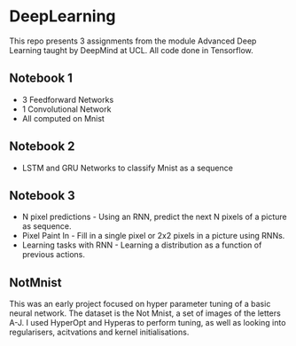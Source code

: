 # DeepLearning

This repo presents 3 assignments from the module Advanced Deep Learning taught by DeepMind at UCL. All code done in Tensorflow.

## Notebook 1

* 3 Feedforward Networks
* 1 Convolutional Network
* All computed on Mnist

## Notebook 2

* LSTM and GRU Networks to classify Mnist as a sequence

## Notebook 3

* N pixel predictions - Using an RNN, predict the next N pixels of a picture as sequence.
* Pixel Paint In - Fill in a single pixel or 2x2 pixels in a picture using RNNs.
* Learning tasks with RNN - Learning a distribution as a function of previous actions.

## NotMnist

This was an early project focused on hyper parameter tuning of a basic neural network. The dataset is the Not Mnist, a set of images of the letters A-J. I used HyperOpt and Hyperas to perform tuning, as well as looking into regularisers, acitvations and kernel initialisations.
